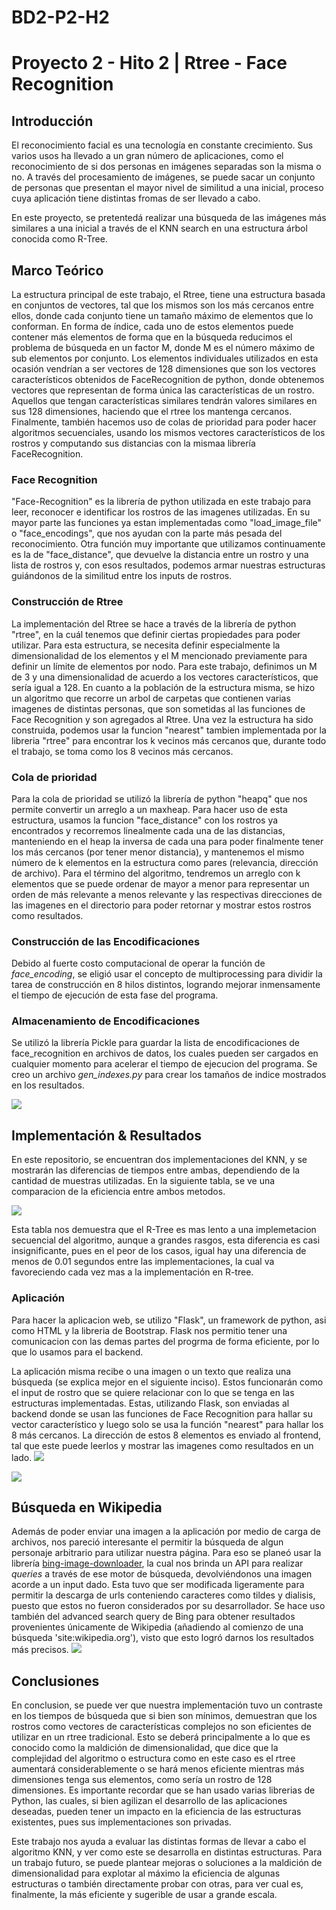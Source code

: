 # BD2-P2-H2

# Proyecto 2 - Hito 2 | Rtree - Face Recognition

## Introducción
El reconocimiento facial es una tecnología en constante crecimiento. Sus varios usos ha llevado a un gran número de aplicaciones, como el reconocimiento de si dos personas en imágenes separadas son la misma o no. A través del procesamiento de imágenes, se puede sacar un conjunto de personas que presentan el mayor nivel de similitud a una inicial, proceso cuya aplicación tiene distintas fromas de ser llevado a cabo. 

En este proyecto, se pretentedá realizar una búsqueda de las imágenes más similares a una inicial a través de el KNN search en una estructura árbol conocida como R-Tree.

## Marco Teórico
La estructura principal de este trabajo, el Rtree, tiene una estructura basada en conjuntos de vectores, tal que los mismos son los más cercanos entre ellos, donde cada conjunto tiene un tamaño máximo de elementos que lo conforman. En forma de índice, cada uno de estos elementos puede contener más elementos de forma que en la búsqueda reducimos el problema de búsqueda en un factor M, donde M es el número máximo de sub elementos por conjunto. Los elementos individuales utilizados en esta ocasión  vendrían a ser vectores de 128 dimensiones que son los vectores característicos obtenidos de FaceRecognition de python, donde obtenemos vectores que representan de forma única las características de un rostro. Aquellos que tengan características similares tendrán valores similares en sus 128 dimensiones, haciendo que el rtree los mantenga cercanos.
Finalmente, también hacemos uso de colas de prioridad para poder hacer algoritmos secuenciales, usando los mismos vectores característicos de los rostros y computando sus distancias con la mismaa librería FaceRecognition.

### Face Recognition
"Face-Recognition" es la librería de python utilizada en este trabajo para leer, reconocer e identificar los rostros de las imagenes utilizadas. En su mayor parte las funciones ya estan implementadas como "load_image_file" o "face_encodings", que nos ayudan con la parte más pesada del reconocimiento. Otra función muy importante que utilizamos continuamente es la de "face_distance", que devuelve la distancia entre un rostro y una lista de rostros y, con esos resultados, podemos armar nuestras estructuras guiándonos de la similitud entre los inputs de rostros.

### Construcción de Rtree
La implementación del Rtree se hace a través de la librería de python "rtree", en la cuál tenemos que definir ciertas propiedades para poder utilizar. Para esta estructura, se necesita definir especialmente la dimensionalidad de los elementos y el M mencionado previamente para definir un límite de elementos por nodo. Para este trabajo, definimos un M de 3 y una dimensionalidad de acuerdo a los vectores característicos, que sería igual a 128.
En cuanto a la población de la estructura misma, se hizo un algoritmo que recorre un arbol de carpetas que contienen varias imagenes de distintas personas, que son sometidas al las funciones de Face Recognition y son agregados al Rtree. Una vez la estructura ha sido construida, podemos usar la funcion "nearest" tambien implementada por la libreria "rtree" para encontrar los k vecinos más cercanos que, durante todo el trabajo, se toma como los 8 vecinos más cercanos.

### Cola de prioridad

Para la cola de prioridad se utilizó la librería de python "heapq" que nos permite convertir un arreglo a un maxheap. Para hacer uso de esta estructura, usamos la funcion "face_distance" con los rostros ya encontrados y recorremos linealmente cada una de las distancias, manteniendo en el heap la inversa de cada una para poder finalmente tener los más cercanos (por tener menor distancia), y mantenemos el mismo número de k elementos en la estructura como pares (relevancia, dirección de archivo). Para el término del algoritmo, tendremos un arreglo con k elementos que se puede ordenar de mayor a menor para representar un orden de más relevante a menos relevante y las respectivas direcciones de las imagenes en el directorio para poder retornar y mostrar estos rostros como resultados.

### Construcción de las Encodificaciones
Debido al fuerte costo computacional de operar la función de *face_encoding*, se eligió usar el concepto de multiprocessing para dividir la tarea de construcción en 8 hilos distintos, logrando mejorar inmensamente el tiempo de ejecución de esta fase del programa.

### Almacenamiento de Encodificaciones

Se utilizó la librería Pickle para guardar la lista de encodificaciones de face_recognition en archivos de datos, los cuales pueden ser cargados en cualquier momento para acelerar el tiempo de ejecucion del programa. Se creo un archivo *gen_indexes.py* para crear los tamaños de indice mostrados en los resultados.

![](https://i.imgur.com/lTXoN4W.png)


## Implementación & Resultados

En este repositorio, se encuentran dos implementaciones del KNN, y se mostrarán las diferencias de tiempos entre ambas, dependiendo de la cantidad de muestras utilizadas. En la siguiente tabla, se ve una comparacion de la eficiencia entre ambos metodos.

![](https://i.imgur.com/gNbvizw.png)

Esta tabla nos demuestra que el R-Tree es mas lento a una implemetacion secuencial del algoritmo, aunque a grandes rasgos, esta diferencia es casi insignificante, pues en el peor de los casos, igual hay una diferencia de menos de 0.01 segundos entre las implementaciones, la cual va favoreciendo cada vez mas a la implementación en R-tree.

### Aplicación
Para hacer la aplicacion web, se utilizo "Flask", un framework de python, asi como HTML y la libreria de Bootstrap. Flask nos permitio tener una comunicacion con las demas partes del progrma de forma eficiente, por lo que lo usamos para el backend.

La aplicación misma recibe o una imagen o un texto que realiza una búsqueda (se explica mejor en el siguiente inciso). Estos funcionarán como el input de rostro que se quiere relacionar con lo que se tenga en las estructuras implementadas. Estas, utilizando Flask, son enviadas al backend donde se usan las funciones de Face Recognition para hallar su vector característico y luego solo se usa la función "nearest" para hallar los 8 más cercanos. La dirección de estos 8 elementos es enviado al frontend, tal que este puede leerlos y mostrar las imagenes como resultados en un lado.
![](https://i.imgur.com/Hw7OhNt.png)

![](https://i.imgur.com/MxeWS7Z.png)

## Búsqueda en Wikipedia

Además de poder enviar una imagen a la aplicación por medio de carga de archivos, nos pareció interesante el permitir la búsqueda de algun personaje arbitrario para utilizar nuestra página. Para eso se planeó usar la librería [bing-image-downloader](https://pypi.org/project/bing-image-downloader/), la cual nos brinda un API para realizar *queries* a través de ese motor de búsqueda, devolviéndonos una imagen acorde a un input dado. Esta tuvo que ser modificada ligeramente para permitir la descarga de urls conteniendo caracteres como tildes y dialisis, puesto que estos no fueron considerados por su desarrollador. Se hace uso también del advanced search query de Bing para obtener resultados provenientes únicamente de Wikipedia (añadiendo al comienzo de una búsqueda 'site:wikipedia.org'), visto que esto logró darnos los resultados más precisos.
![](https://i.imgur.com/3zuJTOw.png)


## Conclusiones

En conclusion, se puede ver que nuestra implementación tuvo un contraste en los tiempos de búsqueda que si bien son mínimos, demuestran que los rostros como vectores de características complejos no son eficientes de utilizar en un rtree tradicional. Esto se deberá principalmente a lo que es conocido como la maldición de dimensionalidad, que dice que la complejidad del algoritmo o estructura como en este caso es el rtree aumentará considerablemente o se hará menos eficiente mientras más dimensiones tenga sus elementos, como sería un rostro de 128 dimensiones. Es importante recordar que se han usado varias librerias de Python, las cuales, si bien agilizan el desarrollo de las aplicaciones deseadas, pueden tener un impacto en la eficiencia de las estructuras existentes, pues sus implementaciones son privadas.

Este trabajo nos ayuda a evaluar las distintas formas de llevar a cabo el algoritmo KNN, y ver como este se desarrolla en distintas estructuras. Para un trabajo futuro, se puede plantear mejoras o soluciones a la maldición de dimensionalidad para explotar al máximo la eficiencia de algunas estructuras o también directamente probar con otras, para ver cual es, finalmente, la más eficiente y sugerible de usar a grande escala. 
